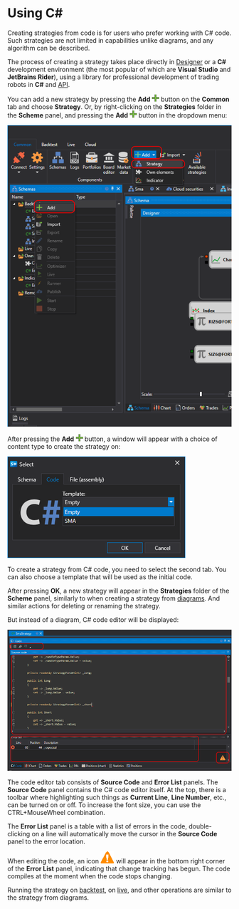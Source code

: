 # Using C#

Creating strategies from code is for users who prefer working with C# code. Such strategies are not limited in capabilities unlike diagrams, and any algorithm can be described.

The process of creating a strategy takes place directly in [Designer](../../../designer.md) or a **C#** development environment (the most popular of which are **Visual Studio** and **JetBrains Rider**), using a library for professional development of trading robots in **C#** and [API](../../../api.md).

You can add a new strategy by pressing the **Add** ![Designer Panel Circuits 01](../../../../images/designer_panel_circuits_01_button.png) button on the **Common** tab and choose **Strategy**. Or, by right-clicking on the **Strategies** folder in the **Scheme** panel, and pressing the **Add** ![Designer Panel Circuits 01](../../../../images/designer_panel_circuits_01_button.png) button in the dropdown menu:

![Designer The creation of a strategy 00](../../../../images/designer_creation_of_strategy_00.png)

After pressing the **Add** ![Designer Panel Circuits 01](../../../../images/designer_panel_circuits_01_button.png) button, a window will appear with a choice of content type to create the strategy on:

![Designer_Creation_of_element_containing_source_code_00](../../../../images/designer_creation_of_element_containing_source_code_00.png)

To create a strategy from C# code, you need to select the second tab. You can also choose a template that will be used as the initial code.

After pressing **OK**, a new strategy will appear in the **Strategies** folder of the **Scheme** panel, similarly to when creating a strategy from [diagrams](../using_visual_designer.md). And similar actions for deleting or renaming the strategy.

But instead of a diagram, C# code editor will be displayed:

![Designer_Creation_of_element_containing_source_code_01](../../../../images/designer_creation_of_element_containing_source_code_01.png)

The code editor tab consists of **Source Code** and **Error List** panels. The **Source Code** panel contains the C# code editor itself. At the top, there is a toolbar where highlighting such things as **Current Line**, **Line Number**, etc., can be turned on or off. To increase the font size, you can use the CTRL+MouseWheel combination.

The **Error List** panel is a table with a list of errors in the code, double-clicking on a line will automatically move the cursor in the **Source Code** panel to the error location.

When editing the code, an icon ![Designer The creation of the cube containing the source code 03](../../../../images/designer_creation_of_element_containing_source_code_03.png) will appear in the bottom right corner of the **Error List** panel, indicating that change tracking has begun. The code compiles at the moment when the code stops changing.

Running the strategy on [backtest](../../backtesting/user_interface.md), on [live](../../live_execution/getting_started.md), and other operations are similar to the strategy from diagrams.
